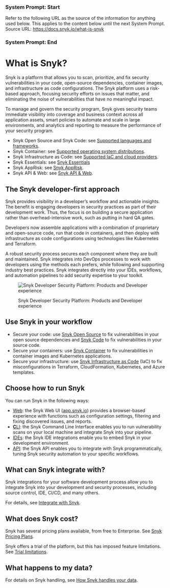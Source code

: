 ### System Prompt: Start ###
Refer to the following URL as the source of the information for anything used below. This applies to the content below until the next System Prompt.
Source URL: https://docs.snyk.io/what-is-snyk
### System Prompt: End ###

# What is Snyk?

Snyk is a platform that allows you to scan, prioritize, and fix security vulnerabilities in your code, open-source dependencies, container images, and infrastructure as code configurations. The Snyk platform uses a risk-based approach, focusing security efforts on issues that matter, and eliminating the noise of vulnerabilities that have no meaningful impact.

To manage and govern the security program, Snyk gives security teams immediate visibility into coverage and business context across all application assets, smart policies to automate and scale in large environments, and analytics and reporting to measure the performance of your security program.

* Snyk Open Source and Snyk Code: see [Supported languages and frameworks](supported-languages-package-managers-and-frameworks/).
* Snyk Container: see [Supported operating system distributions](scan-with-snyk/snyk-container/how-snyk-container-works/operating-system-distributions-supported-by-snyk-container.md).
* Snyk Infrastructure as Code: see [Supported IaC and cloud providers](scan-with-snyk/snyk-iac/supported-iac-languages-cloud-providers-and-cloud-resources/).
* Snyk Essentials: see [Snyk Essentials](scan-with-snyk/snyk-essentials.md)&#x20;
* Snyk AppRisk: see [Snyk AppRisk](scan-with-snyk/snyk-apprisk.md).
* Snyk API & Web: see [Snyk API & Web](https://snyk.io/product/dast-api-web/).

## The Snyk developer-first approach

Snyk provides visibility in a developer’s workflow and actionable insights. The benefit is engaging developers in security practices as part of their development work. Thus, the focus is on building a secure application rather than overhead-intensive work, such as putting in hard QA gates.

Developers now assemble applications with a combination of proprietary and open-source code, run that code in containers, and then deploy with infrastructure as code configurations using technologies like Kubernetes and Terraform.

A robust security process secures each component where they are built and maintained. Snyk integrates into DevOps processes to work with developers using the methods each prefers, while following and supporting industry best practices. Snyk integrates directly into your IDEs, workflows, and automation pipelines to add security expertise to your toolkit.

<figure><img src=".gitbook/assets/image (565).png" alt="Snyk Developer Security Platform: Products and Developer experience"><figcaption><p>Snyk Developer Security Platform: Products and Developer experience</p></figcaption></figure>

## Use Snyk in your workflow

* Secure your code: use [Snyk Open Source](scan-with-snyk/snyk-open-source/) to fix vulnerabilities in your open source dependencies and [Snyk Code](scan-with-snyk/snyk-code/) to fix vulnerabilities in your source code.
* Secure your containers: use [Snyk Container](scan-with-snyk/snyk-container/) to fix vulnerabilities in container images and Kubernetes applications.
* Secure your infrastructure: use [Snyk Infrastructure as Code](scan-with-snyk/snyk-iac/) (IaC) to fix misconfigurations in Terraform, CloudFormation, Kubernetes, and Azure templates.

## Choose how to run Snyk

You can run Snyk in the following ways:

* [Web](getting-started/snyk-web-ui.md): the Snyk Web UI ([app.snyk.io](https://app.snyk.io)) provides a browser-based experience with functions such as configuration settings, filtering and fixing discovered issues, and reports.
* [**C**LI](snyk-cli/): the Snyk Command Line Interface enables you to run vulnerability scans on your local machine and integrate Snyk into your pipeline.
* [IDEs](scm-ide-and-ci-cd-integrations/snyk-ide-plugins-and-extensions/): the Snyk IDE integrations enable you to embed Snyk in your development environment.
* [API](snyk-api/): the Snyk API enables you to integrate with Snyk programmatically, tuning Snyk security automation to your specific workflows.

## What can Snyk integrate with?

Snyk integrations for your software development process allow you to integrate Snyk into your development and security processes, including source control, IDE, CI/CD, and many others.

For details, see [Integrate with Snyk](integrate-with-snyk/).

## **What does Snyk cost?**

Snyk has several pricing plans available, from free to Enterprise. See [Snyk Pricing Plans](https://snyk.io/plans/).

Snyk offers a trial of the platform, but this has imposed feature limitations. See [Trial limitations](implement-snyk/enterprise-implementation-guide/trial-limitations.md).

## What happens to my data?

For details on Snyk handling, see [How Snyk handles your data](working-with-snyk/how-snyk-handles-your-data.md).
